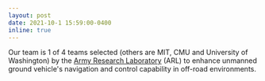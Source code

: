 ```yaml
---
layout: post
date: 2021-10-1 15:59:00-0400 
inline: true
---
```

Our team is 1 of 4 teams selected (others are MIT, CMU and University of Washington) by the [Army Research Laboratory](https://www.arl.army.mil/business/collaborative-alliances/current-cras/sara-cra/sara-overview/)
(ARL) to enhance unmanned ground vehicle's navigation and control capability in off-road environments.

